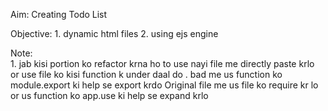 Aim:
    Creating Todo List

Objective:
    1. dynamic html files
    2. using ejs engine

Note:  
    1.  jab kisi portion ko refactor krna ho to use nayi file me directly paste krlo or use file ko kisi function 
        k under daal do .
        bad me us function ko module.export ki help se export krdo
        Original file me us file ko require kr lo or us function ko app.use ki help se expand krlo